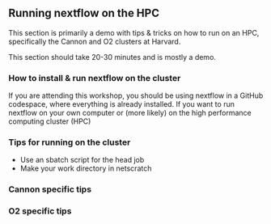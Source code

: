 ## Running nextflow on the HPC

This section is primarily a demo with tips & tricks on how to run on an HPC, specifically the Cannon and O2 clusters at Harvard. 

This section should take 20-30 minutes and is mostly a demo. 

### How to install & run nextflow on the cluster

If you are attending this workshop, you should be using nextflow in a GitHub codespace, where everything is already installed. If you want to run nextflow on your own computer or (more likely) on the high performance computing cluster (HPC)

### Tips for running on the cluster

* Use an sbatch script for the head job
* Make your work directory in netscratch


### Cannon specific tips

### O2 specific tips
